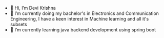 - 👋 Hi, I’m Devi Krishna
- 👀 I’m currently doing my bachelor's in Electronics and Communication Engineering, I have a keen interest in Machine learning and all it's subsets 
- 🌱 I’m currently learning java backend development using spring boot
<!-- - 💞️ I’m looking to collaborate on ...
- 📫 How to reach me ...
 -->
<!---
devxkrxshna/devxkrxshna is a ✨ special ✨ repository because its `README.md` (this file) appears on your GitHub profile.
You can click the Preview link to take a look at your changes.
--->
